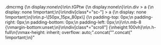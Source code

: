 .dmcrmg {\n  display:none\n}\n\n.tGPtw {\n  display:none\n}\n\n.div > a {\n    display: none !important;\n}\n\ndiv[class*=\"sc-\"] > a {\n    display: none !important;\n}\n\n.p-\\[50px_15px_80px\\] {\n    padding-top: 0px;\n  padding-right: 0px;\n  padding-bottom: 0px;\n  padding-left: 0px;\n}\n\n.mb-8 {\nmargin-bottom:unset;\n}\n\ndiv[class*=\"scroll\"] {\nheight:100vh}\n\n.h-full\n{\nmax-height: inherit; overflow: auto;".concat("".concat(" !important;\n}"
